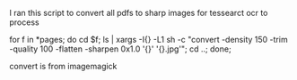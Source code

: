 I ran this script to convert all pdfs to sharp images for tessearct ocr to process

for f in *pages; do cd $f; ls | xargs -I{} -L1 sh -c "convert -density 150 -trim -quality 100 -flatten -sharpen 0x1.0 '{}' '{}.jpg'"; cd ..; done;

convert is from imagemagick
